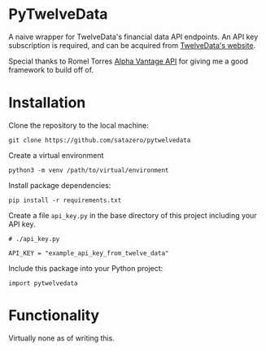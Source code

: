 # PyTwelveData

A naive wrapper for TwelveData's financial data API endpoints. 
An API key subscription is required, and can be acquired from [TwelveData's website](https://twelvedata.com/pricing).

Special thanks to Romel Torres [Alpha Vantage API](https://github.com/RomelTorres/alpha_vantage) for giving me a good framework to build off of. 

# Installation

Clone the repository to the local machine:

```
git clone https://github.com/satazero/pytwelvedata
```

Create a virtual environment

```
python3 -m venv /path/to/virtual/environment
```

Install package dependencies:

```
pip install -r requirements.txt
```

Create a file `api_key.py` in the base directory of this project including your API key.

```
# ./api_key.py

API_KEY = "example_api_key_from_twelve_data"
```

Include this package into your Python project:

```
import pytwelvedata
```

# Functionality

Virtually none as of writing this.